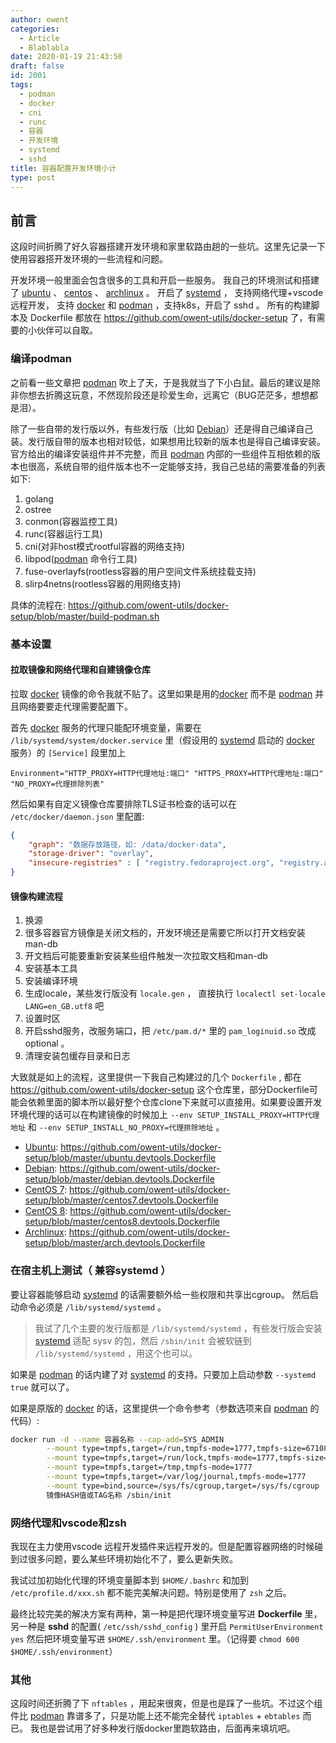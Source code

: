 ```yaml
---
author: owent
categories:
  - Article
  - Blablabla
date: 2020-01-19 21:43:50
draft: false
id: 2001
tags: 
  - podman
  - docker
  - cni
  - runc
  - 容器
  - 开发环境
  - systemd
  - sshd
title: 容器配置开发环境小计
type: post
---
```


前言
----------------------------------------------

这段时间折腾了好久容器搭建开发环境和家里软路由趟的一些坑。这里先记录一下使用容器搭开发环境的一些流程和问题。

开发环境一般里面会包含很多的工具和开启一些服务。 我自己的环境测试和搭建了 [ubuntu][2] 、 [centos][3] 、 [archlinux][4] 。 开启了 [systemd][5] ， 支持网络代理+vscode远程开发， 支持 [docker][7] 和 [podman][6] ，支持k8s，开启了 sshd 。 所有的构建脚本及 Dockerfile 都放在 https://github.com/owent-utils/docker-setup 了，有需要的小伙伴可以自取。

### 编译podman

之前看一些文章把 [podman][6] 吹上了天，于是我就当了下小白鼠。最后的建议是除非你想去折腾这玩意，不然现阶段还是珍爱生命，远离它（BUG茫茫多，想想都是泪）。

除了一些自带的发行版以外，有些发行版（比如 [Debian][8]）还是得自己编译自己装。发行版自带的版本也相对较低，如果想用比较新的版本也是得自己编译安装。
官方给出的编译安装组件并不完整，而且 [podman][6] 内部的一些组件互相依赖的版本也很高，系统自带的组件版本也不一定能够支持，我自己总结的需要准备的列表如下:

1. golang
2. ostree
3. conmon(容器监控工具)
4. runc(容器运行工具)
5. cni(对非host模式rootful容器的网络支持)
6. libpod([podman][6] 命令行工具)
7. fuse-overlayfs(rootless容器的用户空间文件系统挂载支持)
8. slirp4netns(rootless容器的用网络支持)

具体的流程在: https://github.com/owent-utils/docker-setup/blob/master/build-podman.sh

### 基本设置

#### 拉取镜像和网络代理和自建镜像仓库

拉取 [docker][7] 镜像的命令我就不贴了。这里如果是用的[docker][7] 而不是 [podman][6] 并且网络要要走代理需要配置下。

首先 [docker][7] 服务的代理只能配环境变量，需要在 ```/lib/systemd/system/docker.service``` 里（假设用的 [systemd][5] 启动的 [docker][7] 服务）的 ```[Service]``` 段里加上

```
Environment="HTTP_PROXY=HTTP代理地址:端口" "HTTPS_PROXY=HTTP代理地址:端口" "NO_PROXY=代理排除列表"
```

然后如果有自定义镜像仓库要排除TLS证书检查的话可以在 ```/etc/docker/daemon.json``` 里配置:

```json
{
    "graph": "数据存放路径，如: /data/docker-data",
    "storage-driver": "overlay",
    "insecure-registries" : [ "registry.fedoraproject.org", "registry.access.redhat.com", "registry.centos.org", "docker.io", "quay.io", "其他自建仓库..." ]
}
```

#### 镜像构建流程

1. 换源
2. 很多容器官方镜像是关闭文档的，开发环境还是需要它所以打开文档安装man-db
3. 开文档后可能要重新安装某些组件触发一次拉取文档和man-db
4. 安装基本工具
5. 安装编译环境
6. 生成locale，某些发行版没有 ```locale.gen``` ， 直接执行 ```localectl set-locale LANG=en_GB.utf8``` 吧
7. 设置时区
8. 开启sshd服务，改服务端口，把 ```/etc/pam.d/*``` 里的 ```pam_loginuid.so``` 改成 optional 。
9. 清理安装包缓存目录和日志

大致就是如上的流程，这里提供一下我自己构建过的几个 ```Dockerfile``` , 都在 https://github.com/owent-utils/docker-setup 这个仓库里，部分Dockerfile可能会依赖里面的脚本所以最好整个仓库clone下来就可以直接用。如果要设置开发环境代理的话可以在构建镜像的时候加上 ```--env SETUP_INSTALL_PROXY=HTTP代理地址``` 和 ```--env SETUP_INSTALL_NO_PROXY=代理排除地址``` 。

* [Ubuntu][2]: https://github.com/owent-utils/docker-setup/blob/master/ubuntu.devtools.Dockerfile
* [Debian][8]: https://github.com/owent-utils/docker-setup/blob/master/debian.devtools.Dockerfile
* [CentOS 7][3]: https://github.com/owent-utils/docker-setup/blob/master/centos7.devtools.Dockerfile
* [CentOS 8][3]: https://github.com/owent-utils/docker-setup/blob/master/centos8.devtools.Dockerfile
* [Archlinux][4]: https://github.com/owent-utils/docker-setup/blob/master/arch.devtools.Dockerfile

### 在宿主机上测试（ 兼容systemd ）

要让容器能够启动 [systemd][5] 的话需要额外给一些权限和共享出cgroup。 然后启动命令必须是 ```/lib/systemd/systemd``` 。

> 我试了几个主要的发行版都是 ```/lib/systemd/systemd``` ，有些发行版会安装 [systemd][5] 适配 sysv 的包，然后 ```/sbin/init``` 会被软链到 ```/lib/systemd/systemd``` ，用这个也可以。

如果是 [podman][6] 的话内建了对 [systemd][5] 的支持。只要加上启动参数 ```--systemd true``` 就可以了。

如果是原版的 [docker][7] 的话，这里提供一个命令参考（参数选项来自 [podman][6] 的代码）:

```bash
docker run -d --name 容器名称 --cap-add=SYS_ADMIN                                           \
        --mount type=tmpfs,target=/run,tmpfs-mode=1777,tmpfs-size=67108864                  \
        --mount type=tmpfs,target=/run/lock,tmpfs-mode=1777,tmpfs-size=67108864             \
        --mount type=tmpfs,target=/tmp,tmpfs-mode=1777                                      \
        --mount type=tmpfs,target=/var/log/journal,tmpfs-mode=1777                          \
        --mount type=bind,source=/sys/fs/cgroup,target=/sys/fs/cgroup                       \
        镜像HASH值或TAG名称 /sbin/init
```

### 网络代理和vscode和zsh

我现在主力使用vscode 远程开发插件来远程开发的。但是配置容器网络的时候碰到过很多问题，要么某些环境初始化不了，要么更新失败。

我试过加初始化代理的环境变量脚本到 ```$HOME/.bashrc``` 和加到 ```/etc/profile.d/xxx.sh``` 都不能完美解决问题。特别是使用了 ```zsh``` 之后。

最终比较完美的解决方案有两种，第一种是把代理环境变量写进 **Dockerfile** 里， 另一种是 **sshd** 的配置( ```/etc/ssh/sshd_config``` ) 里开启 ```PermitUserEnvironment yes``` 然后把环境变量写进 ```$HOME/.ssh/environment``` 里。（记得要 ```chmod 600 $HOME/.ssh/environment```）


### 其他

这段时间还折腾了下 ```nftables``` ，用起来很爽，但是也是踩了一些坑。不过这个组件比 [podman][6] 靠谱多了，只是功能上还不能完全替代 ```iptables``` + ```ebtables``` 而已。
我也是尝试用了好多种发行版docker里跑软路由，后面再来填坑吧。

[1]: https://github.com/owent-utils/docker-setup
[2]: https://ubuntu.com/
[3]: https://centos.org/
[4]: https://www.archlinux.org/
[5]: https://en.wikipedia.org/wiki/Systemd
[6]: https://podman.io/
[7]: https://www.docker.com/
[8]: http://debian.org/
